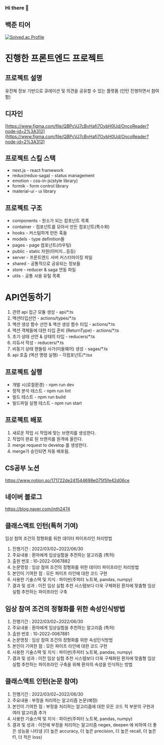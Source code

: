 ### Hi there 👋

## 백준 티어

[![Solved.ac Profile](http://mazassumnida.wtf/api/generate_badge?boj=inth9198)](https://solved.ac/inth9198)


# 진행한 프론트엔드 프로젝트
## 프로젝트 설명



유전체 정보 기반으로 큐레이션 및 의견을 공유할 수 있는 플랫폼
(인턴 진행하면서 참여함)

## 디자인

[https://www.figma.com/file/QBPcVJ7cBvHafi7OybH0Ud/OncoReader?node-id=2%3A312](https://www.figma.com/file/QBPcVJ7cBvHafi7OybH0Ud/OncoReader?node-id=2%3A312)

## 프로젝트 스킬 스택

- next.js - react framework
- redux(redux-saga) - status management
- emotion - css-in-js(style library)
- formik - form control library
- material-ui - ui library

## 프로젝트 구조

- components - 원소가 되는 컴포넌트 목록
- container - 컴포넌트를 모아서 만든 컴포넌트(특수화)
- hooks - 커스텀하게 만든 훅들
- models - type definition들
- pages - page 컴포넌트(라우팅)
- public - static 자원(이미지...등등)
- server - 프론트엔드 서버 커스터마이징 파일
- shared - 공통적으로 공유되는 정보들
- store - reducer & saga 연동 파일
- utils - 공통 사용 유틸 목록

# API연동하기

1. 관련 api 접근 모듈 생성 - api/*.ts
2. 액션타입선언 - actions/types/*.ts
3. 액션 생성 함수 선언 & 액션 생성 함수 타입 - actions/*.ts
4. 액션 객체들에 대한 타입 준비 (ReturnType) - actions/*.ts
5. 초기 상태 선언 & 상태의 타입 - reducers/*.ts
6. 리듀서 작성 - reducers/*.ts
7. 비동기 상태 핸들링 사가(미들웨어) 생성 - sagas/*.ts
8. api 호출 (액션 명령 실행) - 각컴포넌트/*.tsx

## 프로젝트 실행

- 개발 시(로컬환경) - npm run dev
- 정적 분석 테스트 - npm run lint
- 빌드 테스트 - npm run build
- 빌드파일 실행 테스트 - npm run start

## 프로젝트 배포

1. 새로운 작업 시 작업에 맞는 브랜치를 생성한다.
2. 작업이 완료 된 브랜치를 원격에 올린다.
3. merge request to develop 를 생성한다.
4. merge가 승인되면 자동 배포됨.

## CS공부 노션
https://www.notion.so/171722de241544698e075f5fe42d06ce

## 네이버 블로그
https://blog.naver.com/inth2474

## 클래스액트 인턴(특허 기여)

임상 참여 조건의 정형화를 위한 데이터 파이프라인 처리방법
1) 진행기간 : 2022/03/02~2022/06/30
2) 주요내용 : 환자에게 임상실험을 추천하는 알고리즘 (특허)
3) 출원 번호 : 10-2022-0067882
4) 논문명칭 : 임상 참여 조건의 정형화를 위한 데이터 파이프라인 처리방법
5) 본인이 기여한 점 : 모든 파이프 라인에 대한 코드 구현
6) 사용한 기술스택 및 지식 : 파이썬(주피터 노트북, pandas, numpy)
7) 결과 및 성과 : 이전 임상 실험 추천 시스템보다 더욱 구체화된 환자에 맞춤형 임상 실험 추천하는 파이프라인 구축

## 임상 참여 조건의 정형화를 위한 속성인식방법

1) 진행기간 : 2022/03/02~2022/06/30
2) 주요내용 : 환자에게 임상실험을 추천하는 알고리즘 (특허)
3) 출원 번호 : 10-2022-0067881
4) 논문명칭 : 임상 참여 조건의 정형화를 위한 속성인식방법
5) 본인이 기여한 점 : 모든 파이프 라인에 대한 코드 구현
6) 사용한 기술스택 및 지식 : 파이썬(주피터 노트북, pandas, numpy)
7) 결과 및 성과 : 이전 임상 실험 추천 시스템보다 더욱 구체화된 환자에 맞춤형 임상 실험 추천하는 파이프라인 구축을 위해 환자의 속성을 인식하는 방법

## 클래스액트 인턴(논문 참여)

1) 진행기간 : 2022/03/02~2022/06/30
2) 주요내용 : 부정을 처리하는 알고리즘 논문(예정)
3) 본인이 기여한 점 : 부정을 처리하는 알고리즘에 대한 모든 코드 적 부분의 구현과 여러 알고리즘 추가
4) 사용한 기술스택 및 지식 : 파이썬(주피터 노트북, pandas, numpy)
5) 결과 및 성과 : 이전에 부정을 처리하는 알고리즘 negex, deepen 에 비하여 더 좋은 성능을 나타냄 (더 높은 accuracy, 더 높은 precision, 더 높은 recall, 더 높은 f1, 더 적은 loss)
